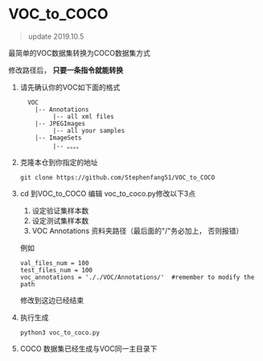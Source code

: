 # VOC_to_COCO

> update 2019.10.5



最简单的VOC数据集转换为COCO数据集方式

修改路径后， **只要一条指令就能转换** 





1. 请先确认你的VOC如下面的格式

   ```
     VOC
       |-- Annotations
       		|-- all xml files
       |-- JPEGImages
       		|-- all your samples
       |-- ImageSets
       		|-- 。。。。
   
   ```



2. 克隆本仓到你指定的地址

   `git clone https://github.com/Stephenfang51/VOC_to_COCO `



3. cd 到VOC_to_COCO 编辑 voc_to_coco.py修改以下3点

   1. 设定验证集样本数
   2. 设定测试集样本数
   3. VOC Annotations 资料夹路径（最后面的"/"务必加上， 否则报错）

   例如

   ```python3
   val_files_num = 100
   test_files_num = 100
   voc_annotations = '././VOC/Annotations/'  #remember to modify the path
   ```

   修改到这边已经结束

4. 执行生成

   ```
   python3 voc_to_coco.py
   ```

   

5. COCO 数据集已经生成与VOC同一主目录下
